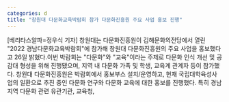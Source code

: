 ```yaml
---
categories: d
title: "창원대 다문화교육박람회 참가 다문화진흥원 주요 사업 홍보 진행"
---
```

[베리타스알파=정우식 기자] 창원대는 다문화진흥원이 김해문화의전당에서 열린 "2022 경남다문화교육박람회"에 참가해 창원대 다문화진흥원의 주요 사업을 홍보했다고 26일 밝혔다.이번 박람회는 "다문화"와 "교육"이라는 주제로 다문화 인식 개선 및 공감대 형성을 위해 진행됐으며, 지역 내 다문화 가족 및 학생, 교육계 관계자 등이 참가했다. 창원대 다문화진흥원은 박람회에서 홍보부스 설치/운영하고, 현재 국립대학육성사업의 일환으로 추진 중인 다문화 연구와 다문화 교육에 대한 홍보를 진행했다. 특히 경남지역 다문화 관련 유관기관, 교육청,